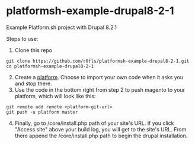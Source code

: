 # platformsh-example-drupal8-2-1
Example Platform.sh project with Drupal 8.2.1

Steps to use:

1. Clone this repo

```
git clone https://github.com/r0fls/platformsh-example-drupal8-2-1.git
cd platformsh-example-drupal8-2-1
```
2. Create a [platform](https://accounts.platform.sh/platform/buy-now). Choose to import your own code when it asks you and stop there.
3. Use the code in the bottom right from step 2 to push magento to your platform, which will look like this:

```
git remote add remote <platform-git-url>
git push -u platform master
```
4. Finally, go to /core/install.php path of your site's URL. If you click "Access site" above your build log, you will get to the site's URL. From there append the /core/install.php path to begin the drupal installation.
